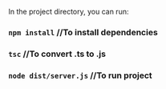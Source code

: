 
In the project directory, you can run:

### `npm install` //To install dependencies

### `tsc` //To convert .ts to .js 

### `node dist/server.js` //To run project


